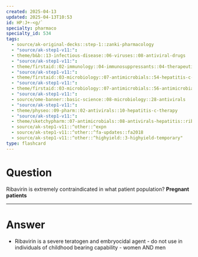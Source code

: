 ```yaml
---
created: 2025-04-13
updated: 2025-04-13T10:53
id: HP:J+-<g/`
specialty: pharmaco
specialty_id: 534
tags:
  - source/ak-original-decks::step-1::zanki-pharmacology
  - "source/ak-step1-v11:": 
  - theme/b&b::13-infectious-disease::06-viruses::08-antiviral-drugs
  - "source/ak-step1-v11:": 
  - theme/firstaid::02-immunology::04-immunosuppressants::04-therapeutic-antibodies::ribavirin
  - "source/ak-step1-v11:": 
  - theme/firstaid::03-microbiology::07-antimicrobials::54-hepatitis-c-therapy
  - "source/ak-step1-v11:": 
  - theme/firstaid::03-microbiology::07-antimicrobials::56-antimicrobials-to-avoid-in-pregnancy
  - "source/ak-step1-v11:": 
  - source/ome-banner::basic-science::08-microbiology::28-antivirals
  - "source/ak-step1-v11:": 
  - theme/physeo::09-pharm::02-antivirals::10-hepatitis-c-therapy
  - "source/ak-step1-v11:": 
  - theme/sketchypharm::07-antimicrobials::08-antivirals-hepatitis::ribavirin,sofosbuvir,simeprevir
  - source/ak-step1-v11::^other::^expn
  - source/ak-step1-v11::^other::^fa-updates::fa2018
  - source/ak-step1-v11::^other::^highyield::3-highyield-temporary"
type: flashcard
---
```


# Question
Ribavirin is extremely contraindicated in what patient population?   **Pregnant patients**

---

# Answer
- Ribavirin is a severe teratogen and embryocidal agent - do not use in individuals of childhood bearing capability - women AND men